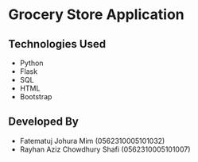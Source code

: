 # Grocery Store Application

## Technologies Used

- Python
- Flask
- SQL
- HTML
- Bootstrap

## Developed By

- Fatematuj Johura Mim (0562310005101032)
- Rayhan Aziz Chowdhury Shafi (0562310005101007)
